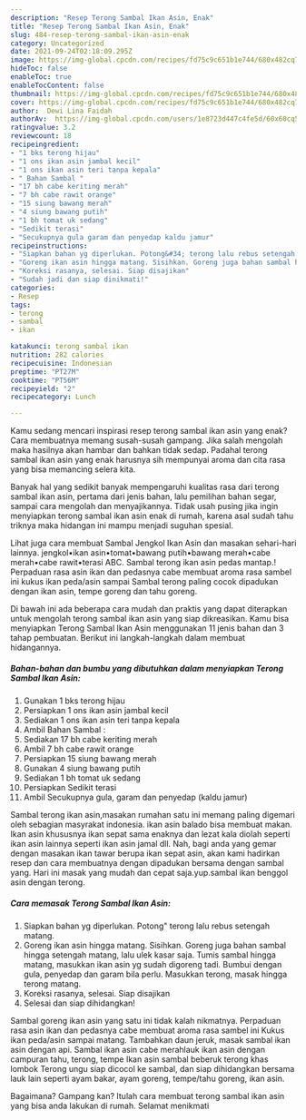 ```yaml
---
description: "Resep Terong Sambal Ikan Asin, Enak"
title: "Resep Terong Sambal Ikan Asin, Enak"
slug: 484-resep-terong-sambal-ikan-asin-enak
category: Uncategorized
date: 2021-09-24T02:18:09.295Z
image: https://img-global.cpcdn.com/recipes/fd75c9c651b1e744/680x482cq70/terong-sambal-ikan-asin-foto-resep-utama.jpg
hideToc: false
enableToc: true
enableTocContent: false
thumbnail: https://img-global.cpcdn.com/recipes/fd75c9c651b1e744/680x482cq70/terong-sambal-ikan-asin-foto-resep-utama.jpg
cover: https://img-global.cpcdn.com/recipes/fd75c9c651b1e744/680x482cq70/terong-sambal-ikan-asin-foto-resep-utama.jpg
author:  Dewi Lina Faidah
authorAv:  https://img-global.cpcdn.com/users/1e8723d447c4fe5d/60x60cq50/avatar.jpg
ratingvalue: 3.2
reviewcount: 18
recipeingredient:
- "1 bks terong hijau"
- "1 ons ikan asin jambal kecil"
- "1 ons ikan asin teri tanpa kepala"
- " Bahan Sambal "
- "17 bh cabe keriting merah"
- "7 bh cabe rawit orange"
- "15 siung bawang merah"
- "4 siung bawang putih"
- "1 bh tomat uk sedang"
- "Sedikit terasi"
- "Secukupnya gula garam dan penyedap kaldu jamur"
recipeinstructions:
- "Siapkan bahan yg diperlukan. Potong&#34; terong lalu rebus setengah matang."
- "Goreng ikan asin hingga matang. Sisihkan. Goreng juga bahan sambal hingga setengah matang, lalu ulek kasar saja. Tumis sambal hingga matang, masukkan ikan asin yg sudah digoreng tadi. Bumbui dengan gula, penyedap dan garam bila perlu. Masukkan terong, masak hingga terong matang."
- "Koreksi rasanya, selesai. Siap disajikan"
- "Sudah jadi dan siap dinikmati!"
categories:
- Resep
tags:
- terong
- sambal
- ikan

katakunci: terong sambal ikan 
nutrition: 282 calories
recipecuisine: Indonesian
preptime: "PT27M"
cooktime: "PT56M"
recipeyield: "2"
recipecategory: Lunch

---
```



Kamu sedang mencari inspirasi resep terong sambal ikan asin yang enak? Cara membuatnya memang susah-susah gampang. Jika salah mengolah maka hasilnya akan hambar dan bahkan tidak sedap. Padahal terong sambal ikan asin yang enak harusnya sih mempunyai aroma dan cita rasa yang bisa memancing selera kita.


Banyak hal yang sedikit banyak mempengaruhi kualitas rasa dari terong sambal ikan asin, pertama dari jenis bahan, lalu pemilihan bahan segar, sampai cara mengolah dan menyajikannya. Tidak usah pusing jika ingin menyiapkan terong sambal ikan asin enak di rumah, karena asal sudah tahu triknya maka hidangan ini mampu menjadi suguhan spesial.

Lihat juga cara membuat Sambal Jengkol Ikan Asin dan masakan sehari-hari lainnya. jengkol•ikan asin•tomat•bawang putih•bawang merah•cabe merah•cabe rawit•terasi ABC. Sambal terong ikan asin pedas mantap.! Perpaduan rasa asin ikan dan pedasnya cabe membuat aroma rasa sambel ini kukus ikan peda/asin sampai Sambal terong paling cocok dipadukan dengan ikan asin, tempe goreng dan tahu goreng.


Di bawah ini ada beberapa cara mudah dan praktis yang dapat diterapkan untuk mengolah terong sambal ikan asin yang siap dikreasikan. Kamu bisa menyiapkan Terong Sambal Ikan Asin menggunakan 11 jenis bahan dan 3 tahap pembuatan. Berikut ini langkah-langkah dalam membuat hidangannya.

<!--inarticleads1-->

##### Bahan-bahan dan bumbu yang dibutuhkan dalam menyiapkan Terong Sambal Ikan Asin:

1. Gunakan 1 bks terong hijau
1. Persiapkan 1 ons ikan asin jambal kecil
1. Sediakan 1 ons ikan asin teri tanpa kepala
1. Ambil  Bahan Sambal :
1. Sediakan 17 bh cabe keriting merah
1. Ambil 7 bh cabe rawit orange
1. Persiapkan 15 siung bawang merah
1. Gunakan 4 siung bawang putih
1. Sediakan 1 bh tomat uk sedang
1. Persiapkan Sedikit terasi
1. Ambil Secukupnya gula, garam dan penyedap (kaldu jamur)


Sambal terong ikan asin,masakan rumahan satu ini memang paling digemari oleh sebagian masyrakat indonesia. ikan asin balado bisa membuat makan. Ikan asin khususnya ikan sepat sama enaknya dan lezat kala diolah seperti ikan asin lainnya seperti ikan asin jamal dll. Nah, bagi anda yang gemar dengan masakan ikan tawar berupa ikan sepat asin, akan kami hadirkan resep dan cara membuatnya dengan dipadukan bersama dengan sambal yang. Hari ini masak yang mudah dan cepat saja.yup.sambal ikan benggol asin dengan terong. 

<!--inarticleads2-->

##### Cara memasak Terong Sambal Ikan Asin:

1. Siapkan bahan yg diperlukan. Potong&#34; terong lalu rebus setengah matang.
1. Goreng ikan asin hingga matang. Sisihkan. Goreng juga bahan sambal hingga setengah matang, lalu ulek kasar saja. Tumis sambal hingga matang, masukkan ikan asin yg sudah digoreng tadi. Bumbui dengan gula, penyedap dan garam bila perlu. Masukkan terong, masak hingga terong matang.
1. Koreksi rasanya, selesai. Siap disajikan
1. Selesai dan siap dihidangkan!

Sambal goreng ikan asin yang satu ini tidak kalah nikmatnya. Perpaduan rasa asin ikan dan pedasnya cabe membuat aroma rasa sambel ini Kukus ikan peda/asin sampai matang. Tambahkan daun jeruk, masak sambal ikan asin dengan api. Sambal ikan asin cabe merahlauk ikan asin dengan campuran tahu, terong, tempe Ikan asin sambal beberuk terong khas lombok Terong ungu siap dicocol ke sambal, dan siap dihidangkan bersama lauk lain seperti ayam bakar, ayam goreng, tempe/tahu goreng, ikan asin. 

Bagaimana? Gampang kan? Itulah cara membuat terong sambal ikan asin yang bisa anda lakukan di rumah. Selamat menikmati
